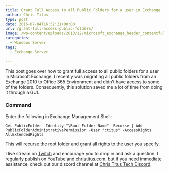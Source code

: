 ```yaml
---
title: Grant Full Access to all Public Folders for a user in Exchange
author: Chris Titus
type: post
date: 2016-07-04T16:32:21+00:00
url: /grant-full-access-public-folders/
image: /wp-content/uploads/2013/12/microsoft_exchange_header_contentfullwidth.jpg
categories:
  - Windows Server
tags:
  - Exchange Server

---
```

This post goes over how to grant full access to all public folders for a user in Microsoft Exchange. I recently was migrating all public folders from an Exchange 2010 to Office 365 Environment and didn&#8217;t have access to some of the folders. Consequently, this solution saved me a lot of time from doing it through a GUI.<!--more-->

### Command

Enter the following in Exchange Management Shell:

`Get-PublicFolder –Identity "\Root Folder Name" -Recurse | Add-PublicFolderAdministrativePermission -User "ctitus" -AccessRights AllExtendedRights`

This will recurse the root folder and grant all rights to the user you specify.

I live stream on [Twitch][1] and encourage you to drop in and ask a question. I regularly publish on [YouTube][2] and [christitus.com][3], but if you need immediate assistance, check out our discord channel at [Chris Titus Tech Discord][4].

 [1]: https://twitch.tv/christitustech
 [2]: https://www.youtube.com/c/ChrisTitusTech
 [3]: https://www.christitus.com/
 [4]: https://www.christitus.com/discord
